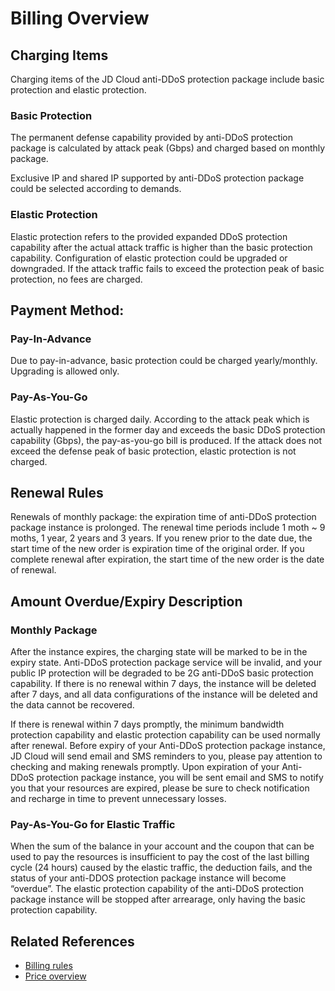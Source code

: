 # Billing Overview

## Charging Items
Charging items of the JD Cloud anti-DDoS protection package include basic protection and elastic protection.

### Basic Protection
The permanent defense capability provided by anti-DDoS protection package is calculated by attack peak (Gbps) and charged based on monthly package.

Exclusive IP and shared IP supported by anti-DDoS protection package could be selected according to demands.

### Elastic Protection
Elastic protection refers to the provided expanded DDoS protection capability after the actual attack traffic is higher than the basic protection capability.
Configuration of elastic protection could be upgraded or downgraded. If the attack traffic fails to exceed the protection peak of basic protection, no fees are charged.



## Payment Method:
### Pay-In-Advance
Due to pay-in-advance, basic protection could be charged yearly/monthly. Upgrading is allowed only.
### Pay-As-You-Go
Elastic protection is charged daily. According to the attack peak which is actually happened in the former day and exceeds the basic DDoS protection capability (Gbps), the pay-as-you-go bill is produced. If the attack does not exceed the defense peak of basic protection, elastic protection is not charged.


 ## Renewal Rules
Renewals of monthly package: the expiration time of anti-DDoS protection package instance is prolonged. The renewal time periods include 1 moth ~ 9 moths, 1 year, 2 years and 3 years. If you renew prior to the date due, the start time of the new order is expiration time of the original order. If you complete renewal after expiration, the start time of the new order is the date of renewal.


## Amount Overdue/Expiry Description
### Monthly Package
After the instance expires, the charging state will be marked to be in the expiry state. Anti-DDoS protection package service will be invalid, and your public IP protection will be degraded to be 2G anti-DDoS basic protection capability. If there is no renewal within 7 days, the instance will be deleted after 7 days, and all data configurations of the instance will be deleted and the data cannot be recovered.

If there is renewal within 7 days promptly, the minimum bandwidth protection capability and elastic protection capability can be used normally after renewal. Before expiry of your Anti-DDoS protection package instance, JD Cloud will send email and SMS reminders to you, please pay attention to checking and making renewals promptly. Upon expiration of your Anti-DDoS protection package instance, you will be sent email and SMS to notify you that your resources are expired, please be sure to check notification and recharge in time to prevent unnecessary losses.

### Pay-As-You-Go for Elastic Traffic
When the sum of the balance in your account and the coupon that can be used to pay the resources is insufficient to pay the cost of the last billing cycle (24 hours) caused by the elastic traffic, the deduction fails, and the status of your anti-DDOS protection package instance will become “overdue”. The elastic protection capability of the anti-DDoS protection package instance will be stopped after arrearage, only having the basic protection capability.


## Related References

- [Billing rules](Billing-Rules.md)
- [Price overview](Price-Overview.md)
